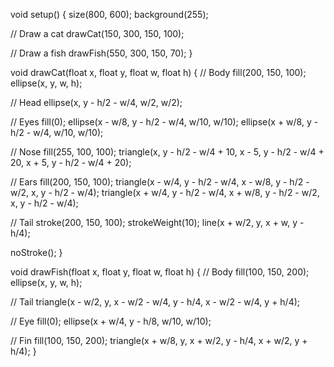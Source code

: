 void setup() {
  size(800, 600);
  background(255);
  
  // Draw a cat
  drawCat(150, 300, 150, 100);
  
  // Draw a fish
  drawFish(550, 300, 150, 70);
}

void drawCat(float x, float y, float w, float h) {
  // Body
  fill(200, 150, 100);
  ellipse(x, y, w, h);
  
  // Head
  ellipse(x, y - h/2 - w/4, w/2, w/2);
  
  // Eyes
  fill(0);
  ellipse(x - w/8, y - h/2 - w/4, w/10, w/10);
  ellipse(x + w/8, y - h/2 - w/4, w/10, w/10);
  
  // Nose
  fill(255, 100, 100);
  triangle(x, y - h/2 - w/4 + 10, x - 5, y - h/2 - w/4 + 20, x + 5, y - h/2 - w/4 + 20);
  
  // Ears
  fill(200, 150, 100);
  triangle(x - w/4, y - h/2 - w/4, x - w/8, y - h/2 - w/2, x, y - h/2 - w/4);
  triangle(x + w/4, y - h/2 - w/4, x + w/8, y - h/2 - w/2, x, y - h/2 - w/4);
  
  // Tail
  stroke(200, 150, 100);
  strokeWeight(10);
  line(x + w/2, y, x + w, y - h/4);
  
  noStroke();
}

void drawFish(float x, float y, float w, float h) {
  // Body
  fill(100, 150, 200);
  ellipse(x, y, w, h);
  
  // Tail
  triangle(x - w/2, y, x - w/2 - w/4, y - h/4, x - w/2 - w/4, y + h/4);
  
  // Eye
  fill(0);
  ellipse(x + w/4, y - h/8, w/10, w/10);
  
  // Fin
  fill(100, 150, 200);
  triangle(x + w/8, y, x + w/2, y - h/4, x + w/2, y + h/4);
}
